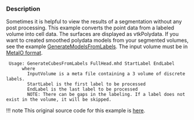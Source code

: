 ### Description

Sometimes it is helpful to view the results of a segmentation without any post processing. This example converts the point data from a labeled volume into cell data. The surfaces are displayed as vtkPolydata. If you want to created smoothed polydata models from your segmented volumes, see the example [GenerateModelsFromLabels](../GenerateModelsFromLabels). The input volume must be in [MetaIO format](http://www.vtk.org/Wiki/MetaIO/Documentation).

``` text
 Usage: GenerateCubesFromLabels FullHead.mhd StartLabel EndLabel
      where
        InputVolume is a meta file containing a 3 volume of discrete labels.
        StartLabel is the first label to be processed
        EndLabel is the last label to be processed
        NOTE: There can be gaps in the labeling. If a label does not exist in the volume, it will be skipped.
```


!!! note
    This original source code for this example is [here](https://gitlab.kitware.com/vtk/vtk/blob/395857190c8453508d283958383bc38c9c2999bf/Examples/Medical/Cxx/GenerateCubesFromLabels.cxx).

